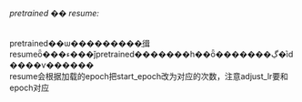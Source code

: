 ## 
###### pretrained �� resume:  
pretrained��ѡ���������ֲ㣬resumeȫ���ء���ǰpretrained�������һ��ȫ�������ڲ�ͬid����ѵ������  
resume会根据加载的epoch把start_epoch改为对应的次数，注意adjust_lr要和epoch对应
